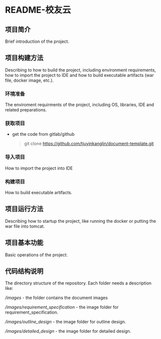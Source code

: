 # README-校友云

## 项目简介

Brief introduction of the project.

## 项目构建方法

Describing to how to build the project, including environment requirements, how to import the project to IDE and how to build executable artifacts (war file, docker image, etc.).

### 环境准备
The enviroment requirments of the project, including OS, libraries, IDE and related preparations.

### 获取项目

- get the code from gitlab/github
  > git clone https://github.com/tjuyinkanglin/document-template.git

### 导入项目
How to import the project into IDE

### 构建项目
How to build executable artifacts.

## 项目运行方法

Describing how to startup the project, like running the docker or putting the war file into tomcat.

## 项目基本功能

Basic operations of the project.

## 代码结构说明

The directory structure of the repository. Each folder needs a description like:

*/images* - the folder contains the document images

*/images/requirement_specification* - the image folder for requirement_specification.

*/images/outline_design* - the image folder for outline design.

*/images/detailed_design* - the image folder for detailed design. 